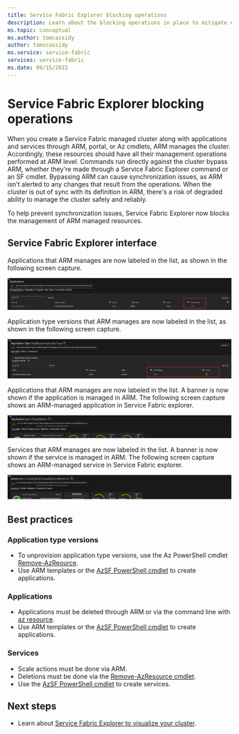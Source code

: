 ```yaml
---
title: Service Fabric Explorer blocking operations
description: Learn about the blocking operations in place to mitigate cluster desynchronization issues.
ms.topic: conceptual
ms.author: tomcassidy
author: tomvcassidy
ms.service: service-fabric
services: service-fabric
ms.date: 09/15/2022
---
```


# Service Fabric Explorer blocking operations

When you create a Service Fabric managed cluster along with applications and services through ARM, portal, or Az cmdlets, ARM manages the cluster. Accordingly, these resources should have all their management operations performed at ARM level. Commands run directly against the cluster bypass ARM, whether they're made through a Service Fabric Explorer command or an SF cmdlet. Bypassing ARM can cause synchronization issues, as ARM isn't alerted to any changes that result from the operations. When the cluster is out of sync with its definition in ARM, there's a risk of degraded ability to manage the cluster safely and reliably.

To help prevent synchronization issues, Service Fabric Explorer now blocks the management of ARM managed resources.

## Service Fabric Explorer interface

Applications that ARM manages are now labeled in the list, as shown in the following screen capture.

   ![Screenshot of the new Service Fabric Explorer view, PNG.](./media/managed-cluster-service-fabric-explorer-blocking-operations/service-fabric-explorer.png)

Application type versions that ARM manages are now labeled in the list, as shown in the following screen capture.

   ![Screenshot of an ARM-managed application type version listed in Service Fabric Explorer, PNG.](./media/managed-cluster-service-fabric-explorer-blocking-operations/application-type-page.png)

Applications that ARM manages are now labeled in the list. A banner is now shown if the application is managed in ARM. The following screen capture shows an ARM-managed application in Service Fabric explorer.

   ![Screenshot of an ARM-managed application listed in Service Fabric Explorer, PNG.](./media/managed-cluster-service-fabric-explorer-blocking-operations/application-page.png)

Services that ARM manages are now labeled in the list. A banner is now shown if the service is managed in ARM. The following screen capture shows an ARM-managed service in Service Fabric explorer.

   ![Screenshot of an ARM-managed service listed in Service Fabric Explorer, PNG.](./media/managed-cluster-service-fabric-explorer-blocking-operations/service-page.png)

## Best practices

### Application type versions

* To unprovision application type versions, use the Az PowerShell cmdlet [Remove-AzReource](/powershell/module/az.resources/remove-azresource).
* Use ARM templates or the [AzSF PowerShell cmdlet](/powershell/module/az.servicefabric/new-azservicefabricmanagedclusterapplication) to create applications.

### Applications

* Applications must be deleted through ARM or via the command line with [az resource](/cli/azure/resource#az-resource-delete).
* Use ARM templates or the [AzSF PowerShell cmdlet](/powershell/module/az.servicefabric/new-azservicefabricmanagedclusterapplication) to create applications.

### Services

* Scale actions must be done via ARM.
* Deletions must be done via the [Remove-AzResource cmdlet](/powershell/module/az.resources/remove-azresource).
* Use the [AzSF PowerShell cmdlet](/powershell/module/az.servicefabric/new-azservicefabricservice) to create services.

## Next steps

* Learn about [Service Fabric Explorer to visualize your cluster](service-fabric-visualizing-your-cluster.md).
